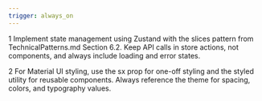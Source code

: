 ```yaml
---
trigger: always_on
---
```


1 Implement state management using Zustand with the slices pattern from TechnicalPatterns.md Section 6.2. Keep API calls in store actions, not components, and always include loading and error states.

2 For Material UI styling, use the sx prop for one-off styling and the styled utility for reusable components. Always reference the theme for spacing, colors, and typography values.